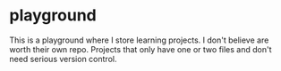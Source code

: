 # playground
This is a playground where I store learning projects. I don't believe are worth their own repo. Projects that only have one or two files and don't need serious version control.
